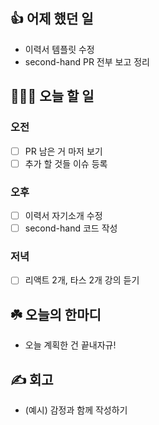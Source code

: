 ## 👍 어제 했던 일

- 이력서 템플릿 수정
- second-hand PR 전부 보고 정리

## 👩🏻‍💻 오늘 할 일

### 오전

- [ ] PR 남은 거 마저 보기
- [ ] 추가 할 것들 이슈 등록

### 오후

- [ ] 이력서 자기소개 수정
- [ ] second-hand 코드 작성

### 저녁

- [ ] 리액트 2개, 타스 2개 강의 듣기

## ☘️ 오늘의 한마디
- 오늘 계획한 건 끝내자규!

## ✍️ 회고
- (예시) 감정과 함께 작성하기